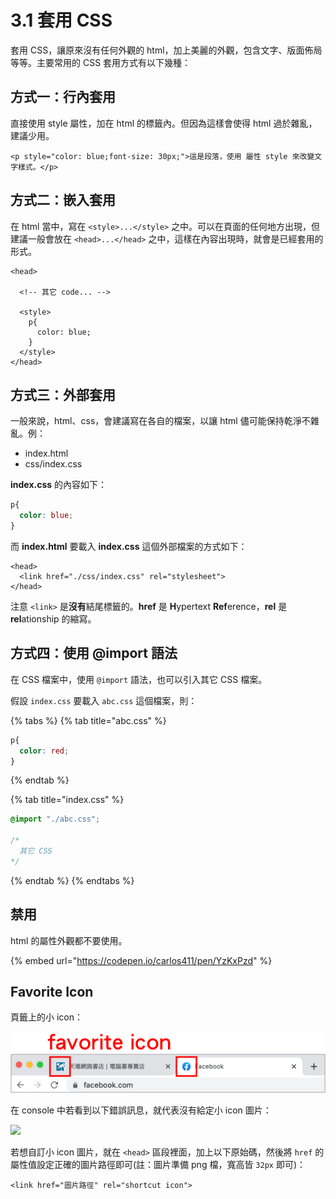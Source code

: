 # 3.1 套用 CSS

套用 CSS，讓原來沒有任何外觀的 html，加上美麗的外觀，包含文字、版面佈局等等。主要常用的 CSS 套用方式有以下幾種：

## 方式一：行內套用

直接使用 style 屬性，加在 html 的標籤內。但因為這樣會使得 html 過於雜亂，建議少用。

```markup
<p style="color: blue;font-size: 30px;">這是段落，使用 屬性 style 來改變文字樣式。</p>
```

## 方式二：嵌入套用

在 html 當中，寫在 `<style>...</style>` 之中。可以在頁面的任何地方出現，但建議一般會放在 `<head>...</head>` 之中，這樣在內容出現時，就會是已經套用的形式。

```markup
<head>
  
  <!-- 其它 code... -->
  
  <style>
    p{
      color: blue;
    }
  </style>
</head>
```

## 方式三：外部套用

一般來說，html、css，會建議寫在各自的檔案，以讓 html 儘可能保持乾淨不雜亂。例：

* index.html
* css/index.css

**index.css** 的內容如下：

```css
p{
  color: blue;
}
```

而 **index.html** 要載入 **index.css** 這個外部檔案的方式如下：

```markup
<head>
  <link href="./css/index.css" rel="stylesheet">
</head>
```

注意 `<link>` 是**沒有**結尾標籤的。**href** 是 **H**ypertext **Ref**erence，**rel** 是 **rel**ationship 的縮寫。

## 方式四：使用 @import 語法

在 CSS 檔案中，使用 `@import` 語法，也可以引入其它 CSS 檔案。

假設 `index.css` 要載入 `abc.css` 這個檔案，則：

{% tabs %}
{% tab title="abc.css" %}
```css
p{
  color: red;
}
```
{% endtab %}

{% tab title="index.css" %}
```css
@import "./abc.css";

/*
  其它 CSS
*/
```
{% endtab %}
{% endtabs %}

## 禁用

html 的屬性外觀都不要使用。

{% embed url="https://codepen.io/carlos411/pen/YzKxPzd" %}



## Favorite Icon

頁籤上的小 icon：

![](../.gitbook/assets/favicon.png)



在 console 中若看到以下錯誤訊息，就代表沒有給定小 icon 圖片：

![](../.gitbook/assets/favicon\_not\_found.png)



若想自訂小 icon 圖片，就在 `<head>` 區段裡面，加上以下原始碼，然後將 `href` 的屬性值設定正確的圖片路徑即可(註：圖片準備 png 檔，寬高皆 `32px` 即可)：

```markup
<link href="圖片路徑" rel="shortcut icon">
```
